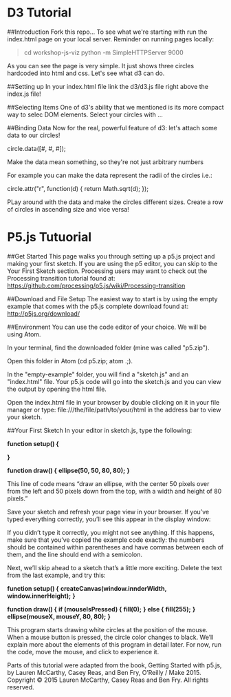 # D3 Tutorial 

##Introduction 
Fork this repo...
To see what we're starting with run the index.html page on your local server. Reminder on running pages locally: 
> cd workshop-js-viz
> python -m SimpleHTTPServer 9000

As you can see the page is very simple. It just shows three circles hardcoded into html and css. Let's see what d3 can do. 

##Setting up 
In your index.html file link the d3/d3.js file right above the index.js file! 
<script type="text/javascript" src="d3/d3.js"></script>

##Selecting Items 
One of d3's ability that we mentioned is its more compact way to selec DOM elements. Select your circles with ...

##Binding Data 
Now for the real, powerful feature of d3: let's attach some data to our circles! 

circle.data([#, #, #]);

Make the data mean something, so they're not just arbitrary numbers 

For example you can make the data represent the radii of the circles i.e.:

circle.attr("r", function(d) { return Math.sqrt(d); });

PLay around with the data and make the circles different sizes. Create a row of circles in ascending size and vice versa!




# P5.js Tutuorial

##Get Started
This page walks you through setting up a p5.js project and making your first sketch. If you are using the p5 editor, you can skip to the Your First Sketch section. Processing users may want to check out the Processing transition tutorial found at:
https://github.com/processing/p5.js/wiki/Processing-transition

##Download and File Setup
The easiest way to start is by using the empty example that comes with the p5.js complete download found at:
http://p5js.org/download/

##Environment
You can use the code editor of your choice. We will be using Atom.

In your terminal, find the downloaded folder (mine was called "p5.zip").

Open this folder in Atom (cd p5.zip; atom .;).

In the "empty-example" folder, you will find a "sketch.js" and an "index.html" file. Your p5.js code will go into the sketch.js and you can view the output by opening the html file. 

Open the index.html file in your browser by double clicking on it in your file manager or type: file:///the/file/path/to/your/html in the address bar to view your sketch.

##Your First Sketch
In your editor in sketch.js, type the following:

**function setup() {**

**}**

**function draw() {**
  **ellipse(50, 50, 80, 80);**
**}**


This line of code means “draw an ellipse, with the center 50 pixels over from the left and 50 pixels down from the top, with a width and height of 80 pixels.”

Save your sketch and refresh your page view in your browser. If you’ve typed everything correctly, you’ll see this appear in the display window:

If you didn’t type it correctly, you might not see anything. If this happens, make sure that you’ve copied the example code exactly: the numbers should be contained within parentheses and have commas between each of them, and the line should end with a semicolon.

Next, we’ll skip ahead to a sketch that’s a little more exciting. Delete the text from the last example, and try this:

**function setup() {**
  **createCanvas(window.innderWidth, window.innerHeight);**
**}**

**function draw() {**
  **if (mouseIsPressed) {**
    **fill(0);**
  **} else {**
    **fill(255);**
  **}**
  **ellipse(mouseX, mouseY, 80, 80);**
**}**


This program starts drawing white circles at the position of the mouse. When a mouse button is pressed, the circle color changes to black. We’ll explain more about the elements of this program in detail later. For now, run the code, move the mouse, and click to experience it.

Parts of this tutorial were adapted from the book, Getting Started with p5.js, by Lauren McCarthy, Casey Reas, and Ben Fry, O’Reilly / Make 2015. Copyright © 2015 Lauren McCarthy, Casey Reas and Ben Fry. All rights reserved.
